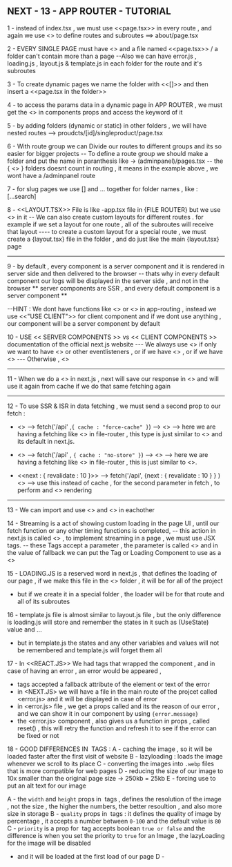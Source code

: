 ## NEXT - 13 - APP ROUTER - TUTORIAL

<!-- ^ APP ROUTING -->

1 - instead of index.tsx , we must use <<page.tsx>> in every route , and again we use <<folders and files>> to define routes and subroutes ==> about/page.tsx

2 - EVERY SINGLE PAGE must have <<its own folder>> and a file named <<page.tsx>> / a folder can't contain more than a page
--Also we can have error.js , loading.js , layout.js & template.js in each folder for the route and it's subroutes

<!-- ^ DYNAMIC ROUTES -->

3 - To create dynamic pages we name the folder with <<[]>> and then insert a <<page.tsx in the folder>>

4 - to access the params data in a dynamic page in APP ROUTER , we must get the <<params>> in components props and access the keyword of it

<!-- ^ NESTED ROUTES -->

5 - by adding folders (dynamic or static) in other folders , we will have nested routes --> proudcts/[id]/singleproduct/page.tsx

<!-- ^ ROUTE GROUP -->

6 - With route group we can Divide our routes to different groups and its so easier for bigger projects
-- To define a route group we should make a folder and put the name in paranthesis like -> (adminpanel)/pages.tsx
-- the { <<ROUTE GROUP>> } folders doesnt count in routing , it means in the example above , we wont have a /adminpanel route

<!--^ SLUGS IN NEXT V-13  -->

7 - for slug pages we use [] and ... together for folder names , like : [...search]

<!-- ^ LAYOUT.TSX FILE IN APP ROUTER -->

8 - <<LAYOUT.TSX>> File is like -app.tsx file in {FILE ROUTER} but we use <<regular html tags>> in it
-- We can also create custom layouts for different routes . for example if we set a layout for one route , all of the subroutes will receive that layout
---- to create a custom layout for a special route , we must create a {layout.tsx} file in the folder , and do just like the main {layout.tsx} page

---

<!-- *^* SERVER COMPONENTS AND CLIENT COMPONENTS -->

<!-- ? A - SERVER COMPONENTS -->

9 - by default , every component is a server component and it is rendered in server side and then delivered to the browser
-- thats why in every default component our logs will be displayed in the server side , and not in the browser
** server components are SSR , and every default component is a server component **

<!-- ! B - CLIENT COMPONENTS -->

--HINT : We dont have functions like <<GETSTATICPROPS>> or <<GETSERVERSIDEPROPS>> in app-routing , instead we use <<"USE CLIENT">> for client component and if we dont use anything , our component will be a server component by default

<!-- ^ WHEN TO USE EACH COMPONENT -->

10 - USE << SERVER COMPONENTS >> vs << CLIENT COMPONENTS >> documentation of the official next.js website
--- We always use <<CLIENT COMPONENTS >> if only we want to have <<ONCLICK>> or other eventlisteners , or if we have <<REACT HOOKS>> , or if we have <<BROWSER APIs>>
--- Otherwise , <<WE ALWAYS USE SERVER COMPONENTS>>

---

<!--^ NEW CACHE METHOD IN NEXT V-13  -->

11 - When we do a <<DATA FETCHING >> in next.js , next will save our response in <<CACHE>> and will use it again from cache if we do that same fetching again

<!-- ? HINT 1 : EVERY PAGE AND COMPONENT IN NEXT.JS , BY DEFAULT IS : (( SSG AND SERVER COMPONENT )) -->
<!-- ? HINT 2 : EVERY PAGE IS SSG AND WILL FETCH OUR DATA AND USE IT AS STATIC HTML TAGS BY DEFAULT -->

---

<!-- ^ SSR & ISR IN NEXT V-13 -->

12 - To use SSR & ISR in data fetching , we must send a second prop to our fetch :

<!-- ! SSG -->

- <<force-cache>> --> fetch('/api' ,`{ cache : "force-cache" }`) --> <<SSG>> --> here we are having a fetching like <<GETSTATICPROPS>> in file-router , this type is just similar to <<SSG>> and its default in next.js.

<!-- ! SSR -->

- <<no-store>> --> fetch('/api' , `{ cache : "no-store" }`) --> <<SSR>> --> here we are having a fetching like <<GETSERVERSIDEPROPS>> in file-router , this is just similar to <<SSR>>.

<!-- ! ISR -->

- <<next : { revalidate : 10 }>> --> fetch('/api', {next : { revalidate : 10 } } ) <<ISR>> --> use this instead of cache , for the second parameter in fetch , to perform and <<ISR>> rendering

---

<!-- ^ NESTED CLIENT AND SERVER COMPONENTS -->

13 - We can import and use <<SERVER COMPONENTS>> and <<CLIENT COMPONENTS>> in eachother

<!-- ? HINT : NEVER USE A CLIENT COMPONENT IN A SERVER COMPONENT , IT WILL CAUSE PERFORMANCE DERCREASING -->
<!-- ? HINT : NEVER MAKE A LAYOUT PAGE A CLIENT COMPONENT BECAUSE IT MAKES ALL OF THE NEXT PAGES TO CLIENT COMPONENTS -->
<!-- ? HINT : ALWAYS MAKE (( LEAFS )) CLIENT COMPONENTS AND THEN IMPORT THE LEAF FILES IN ROOT FILES  -->
<!-- ? HINT : ALWAYS SEND THE WANTED PROPERTIES OF AN OBJECT AS PROPS , NOT THE WHOLE OBJECT , THIS WILL IMPROVE THE PERFORMANCE -->

<!-- ^ STREAMING SERVER RENDERING IN NEXT.JS  -->

14 - Streaming is a act of showing custom loading in the page UI , until our fetch function or any other timing functions is completed,
-- this action in next.js is called <<Streaming>> , to implement streaming in a page , we must use <Suspense></Suspense> JSX tags.
-- these <Suspense> Tags accept a parameter , the parameter is called <<fallback>> and in the value of fallback we can put the Tag or Loading Component to use as a <<LOADING VALUE>>

<!-- ^ LOADING.JS  -->

15 - LOADING.JS is a reserved word in next.js , that defines the loading of our page , if we make this file in the <<app>> folder , it will be for all of the project

- but if we create it in a special folder , the loader will be for that route and all of its subroutes

<!-- ^ TEMPLATE.JS  -->

16 - template.js file is almost similar to layout.js file , but the only difference is loading.js will store and remember the states in it such as (UseState) value and ...

- but in template.js the states and any other variables and values will not be remembered and template.js will forget them all

<!-- ^ ERROR HANDLING -->

17 - In <<REACT.JS>> We had <EroroBoundary></ErrorBoundary> tags that wrapped the component , and in case of having an error , an error would be appeared ,

- <ErrorBoundary> tags accepted a fallback attribute of the element or text of the error
- in <NEXT.JS> we will have a file in the main route of the projcet called <error.js> and it will be displayed in case of error
- in <error.js> file , we get a props called <error> and its the reason of our error , and we can show it in our component by using `{error.message}`
- the <error.js> component , also gives us a function in props , called reset() , this will retry the function and refresh it to see if the error can be fixed or not

<!-- ^ GENERATE STATIC PARAMS -->

<!-- ^ IMAGE COMPONENT IN NEXT.JS -->

18 - GOOD DIFFERENCES IN <Image> TAGS :
A - caching the image , so it will be loaded faster after the first visit of website
B - lazyloading : loads the image whenever we scroll to its place
C - converting the images into `.webp` files that is more compatible for web pages
D - reducing the size of our image to 10x smaller than the original page size -> 250kb = 25kb
E - forcing use to put an alt text for our image

<!--? PRO PROPS FOR IMAGE -->

A - the `width` and `height` props in <Image> tags , defines the resolution of the image , not the size , the higher the numbers, the better resoultion , and also more size in storage
B - `quality` props in <Image> tags : it defines the quality of image by percentage , it accepts a number between `0-100` and the default value is `80`
C - `priority` is a prop for <Image> tag accepts boolean `true or false` and the difference is when you set the priority to `true` for an Image , the lazyLoading for the image will be disabled

- and it will be loaded at the first load of our page
  D -
